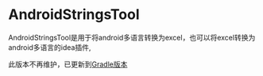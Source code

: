 # AndroidStringsTool
AndroidStringsTool是用于将android多语言转换为excel，也可以将excel转换为android多语言的idea插件,

此版本不再维护，已更新到[Gradle版本](https://github.com/peihua8858/AndroidStringsPlugin)

